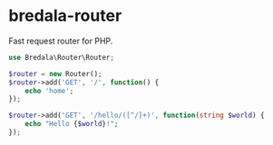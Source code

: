 # bredala-router

Fast request router for PHP.

````php
use Bredala\Router\Router;

$router = new Router();
$router->add('GET', '/', function() {
    echo 'home';
});

$router->add('GET', '/hello/([^/]+)', function(string $world) {
    echo "Hello {$world}!";
});
````
